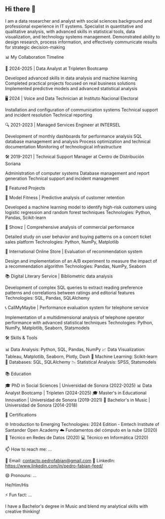 ## Hi there 👋

I am a data researcher and analyst with social sciences background and professional experience in IT systems. Specialist in quantitative and qualitative analysis, with advanced skills in statistical tools, data visualization, and technology systems management. Demonstrated ability to design research, process information, and effectively communicate results for strategic decision-making
<!--
**p3droparamo/p3droparamo** is a ✨ _special_ ✨ repository because its `README.md` (this file) appears on your GitHub profile.

Here are some ideas to get you started:
-->
📊 My Collaboration Timeline

🧪 2024-2025 | Data Analyst at Tripleten Bootcamp

Developed advanced skills in data analysis and machine learning
Completed practical projects focused on real business solutions
Implemented predictive models and advanced statistical analysis


🖥️ 2024 | Voice and Data Technician at Instituto Nacional Electoral

Installation and configuration of communication systems
Technical support and incident resolution
Technical reporting


🔍 2021-2023 | Managed Services Engineer at INTERSEL

Development of monthly dashboards for performance analysis
SQL database management and analysis
Process optimization and technical documentation
Monitoring of technological infrastructure


🛠️ 2019-2021 | Technical Support Manager at Centro de Distribución Soriana

Administration of computer systems
Database management and report generation
Technical support and incident management



🚀 Featured Projects

💪 Model Fitness | Predictive analysis of customer retention

Developed a machine learning model to identify high-risk customers using logistic regression and random forest techniques
Technologies: Python, Pandas, Scikit-learn


🎵 Showz | Comprehensive analysis of commercial performance

Detailed study on user behavior and buying patterns on a concert ticket sales platform
Technologies: Python, NumPy, Matplotlib


🛒 International Online Store | Evaluation of recommendation system

Design and implementation of an A/B experiment to measure the impact of a recommendation algorithm
Technologies: Pandas, NumPy, Seaborn


📚 Digital Literary Service | Bibliometric data analysis

Development of complex SQL queries to extract reading preference patterns and correlations between ratings and editorial features
Technologies: SQL, Pandas, SQLAlchemy


📞 CallMyMaybe | Performance evaluation system for telephone service

Implementation of a multidimensional analysis of telephone operator performance with advanced statistical techniques
Technologies: Python, NumPy, Matplotlib, Seaborn, Statsmodels



🛠️ Skills & Tools

📊 Data Analysis: Python, SQL, Pandas, NumPy
📈 Data Visualization: Tableau, Matplotlib, Seaborn, Plotly, Dash
🤖 Machine Learning: Scikit-learn
💾 Databases: SQL, SQLAlchemy
📉 Statistical Analysis: SPSS, Statsmodels

📚 Education

🎓 PhD in Social Sciences | Universidad de Sonora (2022-2025)
📊 Data Analyst Bootcamp | Tripleten (2024-2025)
🎓 Master's in Educational Innovation | Universidad de Sonora (2019-2021)
🎵 Bachelor's in Music | Universidad de Sonora (2014-2018)

📜 Certifications

🌐 Introduction to Emerging Technologies: 2024 Edition - Emtech Institute of Santander Open Academy
☁️ Fundamentos del cómputo en la nube (2020)
🔌 Técnico en Redes de Datos (2020)
💻 Técnico en Informática (2020)

📫 How to reach me: ...

📧 Email: contacto.pedrofabian@gmail.com
🔗 LinkedIn: https://www.linkedin.com/in/pedro-fabian-feed/

😄 Pronouns: ...

He/Him/His

⚡ Fun fact: ...

I have a Bachelor's degree in Music and blend my analytical skills with creative thinking!

<!--
![Estadísticas de GitHub](https://github-readme-stats.vercel.app/api?username=p3droparamo&show_icons=true&theme=radical)

![Lenguajes Más Usados](https://github-readme-stats.vercel.app/api/top-langs/?username=p3droparamo&layout=compact&theme=radical)
-->

